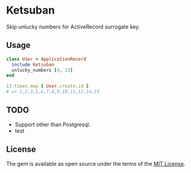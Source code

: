 # Ketsuban

Skip unlucky numbers for ActiveRecord surrogate key.

## Usage

```ruby
class User < ApplicationRecord
  include Ketsuban
  unlucky_numbers [4, 13]
end
```

```ruby
13.times.map { User.create.id }
# => 1,2,3,5,6,7,8,9,10,11,12,14,15
```

## TODO

- Support other than Postgresql.
- test

## License

The gem is available as open source under the terms of the [MIT License](https://opensource.org/licenses/MIT).
